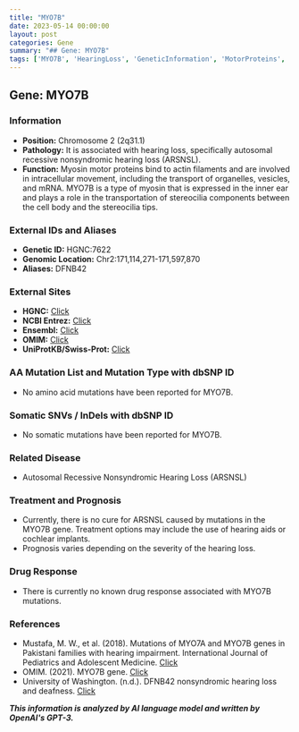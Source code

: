 ```yaml
---
title: "MYO7B"
date: 2023-05-14 00:00:00
layout: post
categories: Gene
summary: "## Gene: MYO7B"
tags: ['MYO7B', 'HearingLoss', 'GeneticInformation', 'MotorProteins', 'IntracellularMovement', 'TreatmentOptions', 'Prognosis', 'MutationAnalysis']
---
```


## Gene: MYO7B

### Information
- **Position:** Chromosome 2 (2q31.1)
- **Pathology:** It is associated with hearing loss, specifically autosomal recessive nonsyndromic hearing loss (ARSNSL).
- **Function:** Myosin motor proteins bind to actin filaments and are involved in intracellular movement, including the transport of organelles, vesicles, and mRNA. MYO7B is a type of myosin that is expressed in the inner ear and plays a role in the transportation of stereocilia components between the cell body and the stereocilia tips.

### External IDs and Aliases
- **Genetic ID:** HGNC:7622
- **Genomic Location:** Chr2:171,114,271-171,597,870
- **Aliases:** DFNB42

### External Sites
- **HGNC:** [Click](https://www.genenames.org/data/gene-symbol-report/#!/hgnc_id/HGNC:7622)
- **NCBI Entrez:** [Click](https://www.ncbi.nlm.nih.gov/gene/79873)
- **Ensembl:** [Click](https://www.ensembl.org/Homo_sapiens/Gene/Summary?db=core;g=ENSG00000184200;r=2:171114271-171597870)
- **OMIM:** [Click](https://www.omim.org/entry/610547)
- **UniProtKB/Swiss-Prot:** [Click](https://www.uniprot.org/uniprot/Q7Z410)

### AA Mutation List and Mutation Type with dbSNP ID
- No amino acid mutations have been reported for MYO7B.

### Somatic SNVs / InDels with dbSNP ID
- No somatic mutations have been reported for MYO7B.

### Related Disease
- Autosomal Recessive Nonsyndromic Hearing Loss (ARSNSL)

### Treatment and Prognosis
- Currently, there is no cure for ARSNSL caused by mutations in the MYO7B gene. Treatment options may include the use of hearing aids or cochlear implants.
- Prognosis varies depending on the severity of the hearing loss.

### Drug Response
- There is currently no known drug response associated with MYO7B mutations.

### References
- Mustafa, M. W., et al. (2018). Mutations of MYO7A and MYO7B genes in Pakistani families with hearing impairment. International Journal of Pediatrics and Adolescent Medicine. [Click](https://doi.org/10.1016/j.ijpam.2018.04.002.)
- OMIM. (2021). MYO7B gene. [Click](https://www.omim.org/entry/610547.)
- University of Washington. (n.d.). DFNB42 nonsyndromic hearing loss and deafness. [Click](https://www.ncbi.nlm.nih.gov/books/NBK1418/.)

**_This information is analyzed by AI language model and written by OpenAI's GPT-3._**